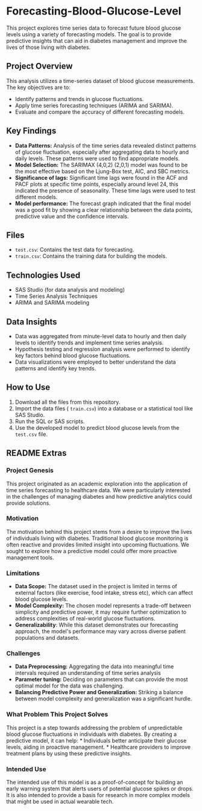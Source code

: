 # Forecasting-Blood-Glucose-Level

This project explores time series data to forecast future blood glucose levels using a variety of forecasting models. The goal is to provide predictive insights that can aid in diabetes management and improve the lives of those living with diabetes.

## Project Overview

This analysis utilizes a time-series dataset of blood glucose measurements.  The key objectives are to:
-   Identify patterns and trends in glucose fluctuations.
-   Apply time series forecasting techniques (ARIMA and SARIMA).
-   Evaluate and compare the accuracy of different forecasting models.

## Key Findings

*   **Data Patterns:** Analysis of the time series data revealed distinct patterns of glucose fluctuation, especially after aggregating data to hourly and daily levels. These patterns were used to find appropriate models.
*   **Model Selection:**  The SARIMAX (4,0,2) (2,0,1) model was found to be the most effective based on the Ljung-Box test, AIC, and SBC metrics.
*  **Significance of lags:** Significant time lags were found in the ACF and PACF plots at specific time points, especially around level 24, this indicated the presence of seasonality. These time lags were used to test different models.
*  **Model performance:** The forecast graph indicated that the final model was a good fit by showing a clear relationship between the data points, predictive value and the confidence intervals.

## Files

*   `test.csv`: Contains the test data for forecasting.
*   `train.csv`: Contains the training data for building the models.

## Technologies Used

*   SAS Studio (for data analysis and modeling)
*   Time Series Analysis Techniques
*   ARIMA and SARIMA modeling

## Data Insights
  *   Data was aggregated from minute-level data to hourly and then daily levels to identify trends and implement time series analysis.
  *   Hypothesis testing and regression analysis were performed to identify key factors behind blood glucose fluctuations.
  *   Data visualizations were employed to better understand the data patterns and identify key trends.

## How to Use

1.  Download all the files from this repository.
2.  Import the data files ( `train.csv`) into a database or a statistical tool like SAS Studio.
3.  Run the SQL or SAS scripts.
4.  Use the developed model to predict blood glucose levels from the `test.csv` file.

## README Extras

### Project Genesis

This project originated as an academic exploration into the application of time series forecasting to healthcare data.  We were particularly interested in the challenges of managing diabetes and how predictive analytics could provide solutions.

### Motivation

The motivation behind this project stems from a desire to improve the lives of individuals living with diabetes. Traditional blood glucose monitoring is often reactive and provides limited insight into upcoming fluctuations.  We sought to explore how a predictive model could offer more proactive management tools.

### Limitations

*   **Data Scope:** The dataset used in the project is limited in terms of external factors (like exercise, food intake, stress etc), which can affect blood glucose levels.
*   **Model Complexity:** The chosen model represents a trade-off between simplicity and predictive power, it may require further optimization to address complexities of real-world glucose fluctuations.
* **Generalizability**: While this dataset demonstrates our forecasting approach, the model's performance may vary across diverse patient populations and datasets.

### Challenges

*   **Data Preprocessing:**  Aggregating the data into meaningful time intervals required an understanding of time series analysis
*   **Parameter tuning:** Deciding on parameters that can provide the most optimal model for the data was challenging.
*   **Balancing Predictive Power and Generalization:** Striking a balance between model complexity and generalization was a significant hurdle.

### What Problem This Project Solves

This project is a step towards addressing the problem of unpredictable blood glucose fluctuations in individuals with diabetes. By creating a predictive model, it can help:
    *  Individuals better anticipate their glucose levels, aiding in proactive management.
    * Healthcare providers to improve treatment plans by using these predictive insights.

### Intended Use

The intended use of this model is as a proof-of-concept for building an early warning system that alerts users of potential glucose spikes or drops. It is also intended to provide a basis for research in more complex models that might be used in actual wearable tech.
